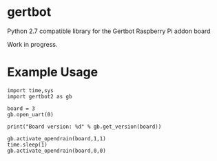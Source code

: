 # gertbot

Python 2.7 compatible library for the Gertbot Raspberry Pi addon board

Work in progress.

# Example Usage

    import time,sys
    import gertbot2 as gb

    board = 3
    gb.open_uart(0)

    print("Board version: %d" % gb.get_version(board))

    gb.activate_opendrain(board,1,1)
    time.sleep(1)
    gb.activate_opendrain(board,0,0)